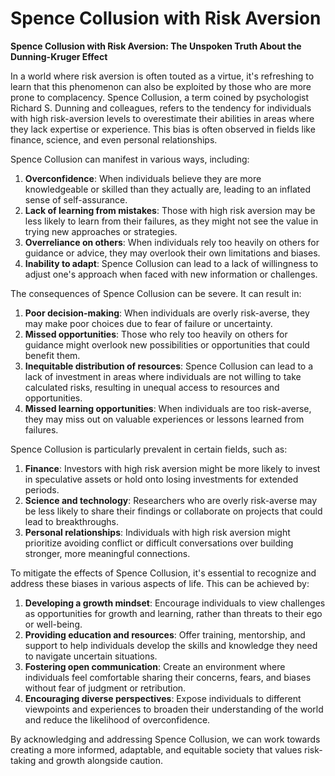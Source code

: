 # Spence Collusion with Risk Aversion

**Spence Collusion with Risk Aversion: The Unspoken Truth About the Dunning-Kruger Effect**

In a world where risk aversion is often touted as a virtue, it's refreshing to learn that this phenomenon can also be exploited by those who are more prone to complacency. Spence Collusion, a term coined by psychologist Richard S. Dunning and colleagues, refers to the tendency for individuals with high risk-aversion levels to overestimate their abilities in areas where they lack expertise or experience. This bias is often observed in fields like finance, science, and even personal relationships.

Spence Collusion can manifest in various ways, including:

1. **Overconfidence**: When individuals believe they are more knowledgeable or skilled than they actually are, leading to an inflated sense of self-assurance.
2. **Lack of learning from mistakes**: Those with high risk aversion may be less likely to learn from their failures, as they might not see the value in trying new approaches or strategies.
3. **Overreliance on others**: When individuals rely too heavily on others for guidance or advice, they may overlook their own limitations and biases.
4. **Inability to adapt**: Spence Collusion can lead to a lack of willingness to adjust one's approach when faced with new information or challenges.

The consequences of Spence Collusion can be severe. It can result in:

1. **Poor decision-making**: When individuals are overly risk-averse, they may make poor choices due to fear of failure or uncertainty.
2. **Missed opportunities**: Those who rely too heavily on others for guidance might overlook new possibilities or opportunities that could benefit them.
3. **Inequitable distribution of resources**: Spence Collusion can lead to a lack of investment in areas where individuals are not willing to take calculated risks, resulting in unequal access to resources and opportunities.
4. **Missed learning opportunities**: When individuals are too risk-averse, they may miss out on valuable experiences or lessons learned from failures.

Spence Collusion is particularly prevalent in certain fields, such as:

1. **Finance**: Investors with high risk aversion might be more likely to invest in speculative assets or hold onto losing investments for extended periods.
2. **Science and technology**: Researchers who are overly risk-averse may be less likely to share their findings or collaborate on projects that could lead to breakthroughs.
3. **Personal relationships**: Individuals with high risk aversion might prioritize avoiding conflict or difficult conversations over building stronger, more meaningful connections.

To mitigate the effects of Spence Collusion, it's essential to recognize and address these biases in various aspects of life. This can be achieved by:

1. **Developing a growth mindset**: Encourage individuals to view challenges as opportunities for growth and learning, rather than threats to their ego or well-being.
2. **Providing education and resources**: Offer training, mentorship, and support to help individuals develop the skills and knowledge they need to navigate uncertain situations.
3. **Fostering open communication**: Create an environment where individuals feel comfortable sharing their concerns, fears, and biases without fear of judgment or retribution.
4. **Encouraging diverse perspectives**: Expose individuals to different viewpoints and experiences to broaden their understanding of the world and reduce the likelihood of overconfidence.

By acknowledging and addressing Spence Collusion, we can work towards creating a more informed, adaptable, and equitable society that values risk-taking and growth alongside caution.
